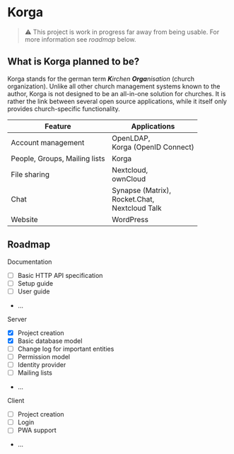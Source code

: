 # Korga

> ⚠ This project is work in progress far away from being usable. For more information see _roadmap_ below.

## What is Korga planned to be?

Korga stands for the german term _**K**irchen **Orga**nisation_ (church organization).
Unlike all other church management systems known to the author, Korga is not designed to be an all-in-one solution for churches.
It is rather the link between several open source applications, while it itself only provides church-specific functionality.

| Feature | Applications |
|---|---|
| Account management | OpenLDAP,<br>Korga (OpenID Connect) |
| People, Groups, Mailing lists | Korga |
| File sharing | Nextcloud,<br>ownCloud |
| Chat | Synapse (Matrix),<br>Rocket.Chat,<br>Nextcloud Talk |
| Website | WordPress |

## Roadmap

Documentation
- [ ] Basic HTTP API specification
- [ ] Setup guide
- [ ] User guide 
- ...

Server
- [x] Project creation
- [x] Basic database model
- [ ] Change log for important entities
- [ ] Permission model
- [ ] Identity provider
- [ ] Mailing lists
- ...

Client
- [ ] Project creation
- [ ] Login
- [ ] PWA support
- ...